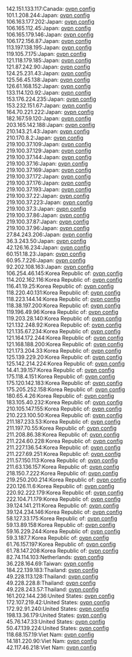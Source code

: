 142.151.133.117:Canada: [ovpn config](vpn/142_151_133_117.ovpn)  
101.1.208.244:Japan: [ovpn config](vpn/101_1_208_244.ovpn)  
106.163.177.202:Japan: [ovpn config](vpn/106_163_177_202.ovpn)  
106.165.112.45:Japan: [ovpn config](vpn/106_165_112_45.ovpn)  
106.165.179.146:Japan: [ovpn config](vpn/106_165_179_146.ovpn)  
106.172.156.87:Japan: [ovpn config](vpn/106_172_156_87.ovpn)  
113.197.138.195:Japan: [ovpn config](vpn/113_197_138_195.ovpn)  
119.105.7.175:Japan: [ovpn config](vpn/119_105_7_175.ovpn)  
121.118.179.185:Japan: [ovpn config](vpn/121_118_179_185.ovpn)  
121.87.242.90:Japan: [ovpn config](vpn/121_87_242_90.ovpn)  
124.25.231.43:Japan: [ovpn config](vpn/124_25_231_43.ovpn)  
125.56.45.138:Japan: [ovpn config](vpn/125_56_45_138.ovpn)  
126.61.168.152:Japan: [ovpn config](vpn/126_61_168_152.ovpn)  
133.114.120.92:Japan: [ovpn config](vpn/133_114_120_92.ovpn)  
153.176.224.235:Japan: [ovpn config](vpn/153_176_224_235.ovpn)  
153.232.151.67:Japan: [ovpn config](vpn/153_232_151_67.ovpn)  
164.70.221.222:Japan: [ovpn config](vpn/164_70_221_222.ovpn)  
182.167.59.120:Japan: [ovpn config](vpn/182_167_59_120.ovpn)  
203.165.142.188:Japan: [ovpn config](vpn/203_165_142_188.ovpn)  
210.143.21.43:Japan: [ovpn config](vpn/210_143_21_43.ovpn)  
210.170.8.2:Japan: [ovpn config](vpn/210_170_8_2.ovpn)  
219.100.37.109:Japan: [ovpn config](vpn/219_100_37_109.ovpn)  
219.100.37.129:Japan: [ovpn config](vpn/219_100_37_129.ovpn)  
219.100.37.144:Japan: [ovpn config](vpn/219_100_37_144.ovpn)  
219.100.37.16:Japan: [ovpn config](vpn/219_100_37_16.ovpn)  
219.100.37.169:Japan: [ovpn config](vpn/219_100_37_169.ovpn)  
219.100.37.172:Japan: [ovpn config](vpn/219_100_37_172.ovpn)  
219.100.37.176:Japan: [ovpn config](vpn/219_100_37_176.ovpn)  
219.100.37.193:Japan: [ovpn config](vpn/219_100_37_193.ovpn)  
219.100.37.22:Japan: [ovpn config](vpn/219_100_37_22.ovpn)  
219.100.37.223:Japan: [ovpn config](vpn/219_100_37_223.ovpn)  
219.100.37.3:Japan: [ovpn config](vpn/219_100_37_3.ovpn)  
219.100.37.86:Japan: [ovpn config](vpn/219_100_37_86.ovpn)  
219.100.37.87:Japan: [ovpn config](vpn/219_100_37_87.ovpn)  
219.100.37.96:Japan: [ovpn config](vpn/219_100_37_96.ovpn)  
27.84.243.206:Japan: [ovpn config](vpn/27_84_243_206.ovpn)  
36.3.243.50:Japan: [ovpn config](vpn/36_3_243_50.ovpn)  
42.126.16.234:Japan: [ovpn config](vpn/42_126_16_234.ovpn)  
60.151.18.23:Japan: [ovpn config](vpn/60_151_18_23.ovpn)  
60.95.7.226:Japan: [ovpn config](vpn/60_95_7_226.ovpn)  
92.202.108.163:Japan: [ovpn config](vpn/92_202_108_163.ovpn)  
106.254.46.145:Korea Republic of: [ovpn config](vpn/106_254_46_145.ovpn)  
114.202.162.116:Korea Republic of: [ovpn config](vpn/114_202_162_116.ovpn)  
116.41.19.25:Korea Republic of: [ovpn config](vpn/116_41_19_25.ovpn)  
118.220.40.131:Korea Republic of: [ovpn config](vpn/118_220_40_131.ovpn)  
118.223.144.14:Korea Republic of: [ovpn config](vpn/118_223_144_14.ovpn)  
118.38.197.200:Korea Republic of: [ovpn config](vpn/118_38_197_200.ovpn)  
119.196.49.96:Korea Republic of: [ovpn config](vpn/119_196_49_96.ovpn)  
119.203.28.140:Korea Republic of: [ovpn config](vpn/119_203_28_140.ovpn)  
121.132.248.92:Korea Republic of: [ovpn config](vpn/121_132_248_92.ovpn)  
121.135.67.234:Korea Republic of: [ovpn config](vpn/121_135_67_234.ovpn)  
121.164.172.244:Korea Republic of: [ovpn config](vpn/121_164_172_244.ovpn)  
121.168.188.200:Korea Republic of: [ovpn config](vpn/121_168_188_200.ovpn)  
121.173.204.33:Korea Republic of: [ovpn config](vpn/121_173_204_33.ovpn)  
125.139.229.20:Korea Republic of: [ovpn config](vpn/125_139_229_20.ovpn)  
125.142.214.224:Korea Republic of: [ovpn config](vpn/125_142_214_224.ovpn)  
14.41.39.157:Korea Republic of: [ovpn config](vpn/14_41_39_157.ovpn)  
175.118.4.151:Korea Republic of: [ovpn config](vpn/175_118_4_151.ovpn)  
175.120.142.183:Korea Republic of: [ovpn config](vpn/175_120_142_183.ovpn)  
175.205.252.158:Korea Republic of: [ovpn config](vpn/175_205_252_158.ovpn)  
180.65.4.26:Korea Republic of: [ovpn config](vpn/180_65_4_26.ovpn)  
183.105.40.232:Korea Republic of: [ovpn config](vpn/183_105_40_232.ovpn)  
210.105.147.155:Korea Republic of: [ovpn config](vpn/210_105_147_155.ovpn)  
210.223.100.50:Korea Republic of: [ovpn config](vpn/210_223_100_50.ovpn)  
211.187.233.53:Korea Republic of: [ovpn config](vpn/211_187_233_53.ovpn)  
211.197.70.55:Korea Republic of: [ovpn config](vpn/211_197_70_55.ovpn)  
211.208.86.38:Korea Republic of: [ovpn config](vpn/211_208_86_38.ovpn)  
211.224.60.228:Korea Republic of: [ovpn config](vpn/211_224_60_228.ovpn)  
211.227.136.54:Korea Republic of: [ovpn config](vpn/211_227_136_54.ovpn)  
211.227.69.251:Korea Republic of: [ovpn config](vpn/211_227_69_251.ovpn)  
211.57.150.113:Korea Republic of: [ovpn config](vpn/211_57_150_113.ovpn)  
211.63.136.157:Korea Republic of: [ovpn config](vpn/211_63_136_157.ovpn)  
218.150.7.222:Korea Republic of: [ovpn config](vpn/218_150_7_222.ovpn)  
219.250.200.214:Korea Republic of: [ovpn config](vpn/219_250_200_214.ovpn)  
220.126.11.6:Korea Republic of: [ovpn config](vpn/220_126_11_6.ovpn)  
220.92.222.179:Korea Republic of: [ovpn config](vpn/220_92_222_179.ovpn)  
222.104.71.179:Korea Republic of: [ovpn config](vpn/222_104_71_179.ovpn)  
39.124.141.211:Korea Republic of: [ovpn config](vpn/39_124_141_211.ovpn)  
39.124.234.146:Korea Republic of: [ovpn config](vpn/39_124_234_146.ovpn)  
58.127.33.175:Korea Republic of: [ovpn config](vpn/58_127_33_175.ovpn)  
59.13.89.158:Korea Republic of: [ovpn config](vpn/59_13_89_158.ovpn)  
59.16.229.244:Korea Republic of: [ovpn config](vpn/59_16_229_244.ovpn)  
59.3.187.7:Korea Republic of: [ovpn config](vpn/59_3_187_7.ovpn)  
61.76.157.197:Korea Republic of: [ovpn config](vpn/61_76_157_197.ovpn)  
61.78.147.208:Korea Republic of: [ovpn config](vpn/61_78_147_208.ovpn)  
82.74.114.103:Netherlands: [ovpn config](vpn/82_74_114_103.ovpn)  
36.228.164.69:Taiwan: [ovpn config](vpn/36_228_164_69.ovpn)  
184.22.139.183:Thailand: [ovpn config](vpn/184_22_139_183.ovpn)  
49.228.113.128:Thailand: [ovpn config](vpn/49_228_113_128.ovpn)  
49.228.228.8:Thailand: [ovpn config](vpn/49_228_228_8.ovpn)  
49.228.243.57:Thailand: [ovpn config](vpn/49_228_243_57.ovpn)  
161.202.144.236:United States: [ovpn config](vpn/161_202_144_236.ovpn)  
172.107.219.42:United States: [ovpn config](vpn/172_107_219_42.ovpn)  
172.92.91.240:United States: [ovpn config](vpn/172_92_91_240.ovpn)  
198.13.36.179:United States: [ovpn config](vpn/198_13_36_179.ovpn)  
45.76.147.33:United States: [ovpn config](vpn/45_76_147_33.ovpn)  
50.47.139.224:United States: [ovpn config](vpn/50_47_139_224.ovpn)  
118.68.157.19:Viet Nam: [ovpn config](vpn/118_68_157_19.ovpn)  
14.181.220.90:Viet Nam: [ovpn config](vpn/14_181_220_90.ovpn)  
42.117.46.218:Viet Nam: [ovpn config](vpn/42_117_46_218.ovpn)  
